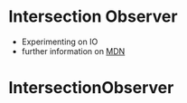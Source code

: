 # Intersection Observer

- Experimenting on IO
- further information on [MDN](https://developer.mozilla.org/de/docs/Web/API/IntersectionObserver)
# IntersectionObserver
